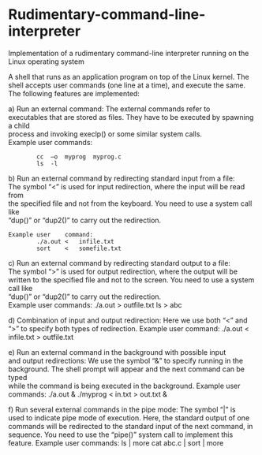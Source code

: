 # Rudimentary-command-line-interpreter
Implementation of a rudimentary command-line interpreter running on the Linux operating system

A shell	that runs	as	an	application	program	on	top	of	the	Linux	kernel.	The	shell	accepts	user	commands	(one	line	at	a	time),	and	execute	the	same.	The	
following	features	are	implemented:

a) Run	an	external	command: The	external	commands	refer	to	
executables	that	are	stored	as	files.	They	have	to	be	executed	by	spawning	a	child	
process	and	invoking	execlp() or	some	similar	system	calls.	<br>
Example	user commands:

```		./a.out	myprog.c
		cc	–o	myprog	myprog.c
		ls	-l

```
b) Run	an	external	command	by	redirecting	standard	input	from	a	file:	
The	symbol	“<”	is	used	for	input	redirection,	where	the	input	will	be	read	from	
the	specified	file	and	not	from	the	keyboard.	You	need	to	use	a	system	call	like	
“dup()”	or	“dup2()”	to	carry	out	the	redirection.	
```
Example	user	command:
		./a.out	<	infile.txt
		sort	<	somefile.txt

```
c) Run	an	external	command	by	redirecting	standard	output	to	a	file:	
The	symbol	“>”	is	used	for	output	redirection,	where	the	output	will	be	written	
to	the	specified	file	and	not	to	the	screen.	You	need	to	use	a	system	call	like	
“dup()”	or	“dup2()”	to	carry	out	the	redirection.	
Example	user	commands:
		./a.out	>	outfile.txt
		ls	>	abc

d) Combination	of	input	and	output	redirection: Here	we	use	both	“<”	
and	“>”	to	specify	both	types	of	redirection.	Example	user	command:
		./a.out	<	infile.txt	>	outfile.txt

e) Run	an	external	command	in	the	background	with	possible	input	
and	output	redirections:	We	use	the	symbol	“&”	to	specify	running	in	the	
background.	The	shell	prompt	will	appear	and	the	next	command	can	be	typed	
while	the	command	is	being	executed	in	the	background.	
Example	user commands:
    ./a.out	&
		./myprog	<	in.txt	>	out.txt	&

f) Run	several	external	commands	in	the	pipe	mode:	The	symbol	“|”	is	
used	to	indicate	pipe	mode	of	execution.	Here,	the	standard	output	of	one	
commands	will	be	redirected	to	the	standard	input	of	the	next	command,	in	
sequence.	You	need	to	use	the	“pipe()”	system	call	to	implement	this	feature.
Example	user	commands:
		ls	|	more
		cat	abc.c	|	sort	|	more
